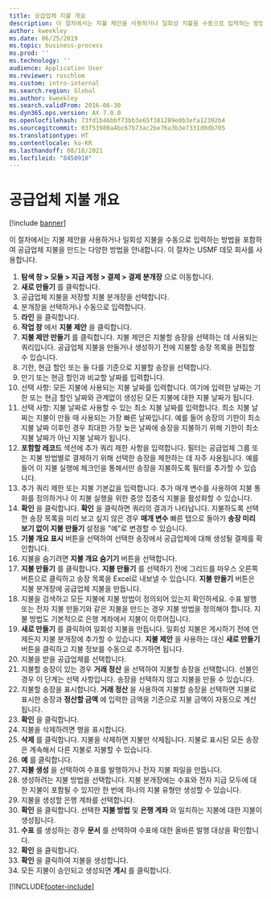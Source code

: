 ```yaml
---
title: 공급업체 지불 개요
description: 이 절차에서는 지불 제안을 사용하거나 일회성 지불을 수동으로 입력하는 방법을 포함하여 공급업체 지불을 만드는 다양한 방법을 안내합니다.
author: kweekley
ms.date: 06/25/2019
ms.topic: business-process
ms.prod: ''
ms.technology: ''
audience: Application User
ms.reviewer: roschlom
ms.custom: intro-internal
ms.search.region: Global
ms.author: kweekley
ms.search.validFrom: 2016-06-30
ms.dyn365.ops.version: AX 7.0.0
ms.openlocfilehash: 73fd1b46bbf73bb3e65f381289e0b3efa12392b4
ms.sourcegitcommit: 03f53980a4bc67b73ac2be76a3b3e7331d0db705
ms.translationtype: HT
ms.contentlocale: ko-KR
ms.lasthandoff: 08/18/2021
ms.locfileid: "8450910"
---
```

# <a name="vendor-payment-overview"></a>공급업체 지불 개요

[!include [banner](../../includes/banner.md)]

이 절차에서는 지불 제안을 사용하거나 일회성 지불을 수동으로 입력하는 방법을 포함하여 공급업체 지불을 만드는 다양한 방법을 안내합니다. 이 절차는 USMF 데모 회사를 사용합니다.

1. **탐색 창 > 모듈 > 지급 계정 > 결제 > 결제 분개장** 으로 이동합니다.
2. **새로 만들기** 를 클릭합니다.
3. 공급업체 지불을 저장할 지불 분개장을 선택합니다. 
4. 분개장을 선택하거나 수동으로 입력합니다.
5. **라인** 을 클릭합니다.
6. **작업 창** 에서 **지불 제안** 을 클릭합니다.
7. **지불 제안 만들기** 를 클릭합니다. 지불 제안은 지불할 송장을 선택하는 데 사용되는 쿼리입니다. 공급업체 지불을 만들거나 생성하기 전에 지불할 송장 목록을 편집할 수 있습니다.
8. 기한, 현금 할인 또는 둘 다를 기준으로 지불할 송장을 선택합니다. 
9. 만기 또는 현금 할인과 비교할 날짜를 입력합니다. 
10. 선택 사항: 모든 지불에 사용되는 지불 날짜를 입력합니다. 여기에 입력한 날짜는 기한 또는 현금 할인 날짜와 관계없이 생성된 모든 지불에 대한 지불 날짜가 됩니다.  
11. 선택 사항: 지불 날짜로 사용할 수 있는 최소 지불 날짜를 입력합니다. 최소 지불 날짜는 지불이 만들 때 사용되는 가장 빠른 날짜입니다. 예를 들어 송장의 기한이 최소 지불 날짜 이후인 경우 최대한 가장 늦은 날짜에 송장을 지불하기 위해 기한이 최소 지불 날짜가 아닌 지불 날짜가 됩니다.
12. **포함할 레코드** 섹션에 추가 쿼리 제한 사항을 입력합니다. 필터는 공급업체 그룹 또는 지불 방법별로 결제하기 위해 선택한 송장을 제한하는 데 자주 사용됩니다. 예를 들어 이 지불 실행에 체크인을 통해서만 송장을 지불하도록 필터를 추가할 수 있습니다.
13. 추가 쿼리 제한 또는 지불 기본값을 입력합니다. 추가 매개 변수를 사용하여 지불 통화를 정의하거나 이 지불 실행을 위한 중앙 집중식 지불을 활성화할 수 있습니다.  
14. **확인** 을 클릭합니다. **확인** 을 클릭하면 쿼리의 결과가 나타납니다. 지불하도록 선택한 송장 목록을 미리 보고 싶지 않은 경우 **매개 변수** 빠른 탭으로 돌아가 **송장 미리 보기 없이 지불 만들기** 설정을 "예"로 변경할 수 있습니다.  
15. **기불 개요 표시** 버튼을 선택하여 선택한 송장에서 공급업체에 대해 생성될 결제를 확인합니다.
16. 지불을 숨기려면 **지불 개요 숨기기** 버튼을 선택합니다. 
17. **지불 만들기** 를 클릭합니다. **지불 만들기** 를 선택하기 전에 그리드를 마우스 오른쪽 버튼으로 클릭하고 송장 목록을 Excel로 내보낼 수 있습니다. **지불 만들기** 버튼은 지불 분개장에 공급업체 지불을 만듭니다.  
18. 지불을 검색하고 모든 지불에 지불 방법이 정의되어 있는지 확인하세요. 수표 발행 또는 전자 지불 만들기와 같은 지불을 만드는 경우 지불 방법을 정의해야 합니다. 지불 방법도 기본적으로 은행 계좌에서 지불이 이루어집니다.  
19. **새로 만들기** 를 클릭하여 일회성 지불을 만듭니다. 일회성 지불은 게시하기 전에 언제든지 지불 분개장에 추가할 수 있습니다. **지불 제안** 을 사용하는 대신 **새로 만들기** 버튼을 클릭하고 지불 정보를 수동으로 추가하면 됩니다.  
20. 지불을 받을 공급업체를 선택합니다.
21. 지불할 송장이 있는 경우 **거래 정산** 을 선택하여 지불할 송장을 선택합니다. 선불인 경우 이 단계는 선택 사항입니다. 송장을 선택하지 않고 지불을 만들 수 있습니다. 
22. 지불할 송장을 표시합니다. **거래 정산** 을 사용하여 지불할 송장을 선택하면 지불로 표시한 송장과 **정산할 금액** 에 입력한 금액을 기준으로 지불 금액이 자동으로 계산됩니다.
23. **확인** 을 클릭합니다.
24. 지불을 삭제하려면 행을 표시합니다.
25. **삭제** 를 클릭합니다. 지불을 삭제하면 지불만 삭제됩니다. 지불로 표시된 모든 송장은 계속해서 다른 지불로 지불할 수 있습니다.
26. **예** 를 클릭합니다.
27. **지불 생성** 을 선택하여 수표를 발행하거나 전자 지불 파일을 만듭니다.
28. 생성하려는 지불 방법을 선택합니다. 지불 분개장에는 수표와 전자 지급 모두에 대한 지불이 포함될 수 있지만 한 번에 하나의 지불 유형만 생성할 수 있습니다.
29. 지불을 생성할 은행 계좌를 선택합니다.
30. **확인** 을 클릭합니다. 선택한 **지불 방법** 및 **은행 계좌** 와 일치하는 지불에 대한 지불이 생성됩니다.
31. **수표** 를 생성하는 경우 **문서** 를 선택하여 수표에 대한 올바른 발행 대상을 확인합니다.
32. **확인** 을 클릭합니다.
33. **확인** 을 클릭하여 지불을 생성합니다.
34. 모든 지불이 승인되고 생성되면 **게시** 를 클릭합니다. 



[!INCLUDE[footer-include](../../../includes/footer-banner.md)]

